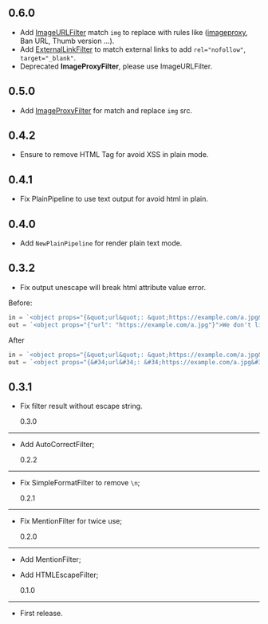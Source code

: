 ## 0.6.0

- Add [ImageURLFilter](https://github.com/longbridgeapp/html-pipeline/blob/master/image_url_filter.go) match `img` to replace with rules like ([imageproxy](https://github.com/willnorris/imageproxy), Ban URL, Thumb version ...).
- Add [ExternalLinkFilter](https://github.com/longbridgeapp/html-pipeline/blob/master/external_link_filter.go) to match external links to add `rel="nofollow"`, `target="_blank"`.
- Deprecated **ImageProxyFilter**, please use ImageURLFilter.

## 0.5.0

- Add [ImageProxyFilter](https://github.com/longbridgeapp/html-pipeline/blob/master/image_proxy_filter.go) for match and replace `img` src.

## 0.4.2

- Ensure to remove HTML Tag for avoid XSS in plain mode.

## 0.4.1

- Fix PlainPipeline to use text output for avoid html in plain.

## 0.4.0

- Add `NewPlainPipeline` for render plain text mode.

## 0.3.2

- Fix output unescape will break html attribute value error.

Before:

```go
in = `<object props="{&quot;url&quot;: &quot;https://example.com/a.jpg&quot;}">We don't like 'escape'</object>`
out = `<object props="{"url": "https://example.com/a.jpg"}">We don't like 'escape'</object>`
```

After

```go
in = `<object props="{&quot;url&quot;: &quot;https://example.com/a.jpg&quot;}">We don't like 'escape'</object>`
out = `<object props="{&#34;url&#34;: &#34;https://example.com/a.jpg&#34;}">We don't like 'escape'</object>`
```

## 0.3.1

- Fix filter result without escape string.

  0.3.0

---

- Add AutoCorrectFilter;

  0.2.2

---

- Fix SimpleFormatFilter to remove `\n`;

  0.2.1

---

- Fix MentionFilter for twice use;

  0.2.0

---

- Add MentionFilter;
- Add HTMLEscapeFilter;

  0.1.0

---

- First release.
